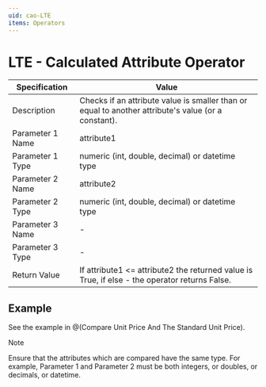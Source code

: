 ```yaml
---
uid: cao-LTE
items: Operators
---
```


# LTE - Calculated Attribute Operator

| Specification         | Value                                                        |
| --------------------- | ------------------------------------------------------------ |
| Description           | Checks if an attribute value is smaller than or equal to another attribute's value (or a constant).          |
| Parameter 1 Name      | attribute1                                                        |
| Parameter 1 Type      | numeric (int, double, decimal) or datetime type                                  |
| Parameter 2 Name      | attribute2                                                            |
| Parameter 2 Type      | numeric (int, double, decimal) or datetime type                                                            |
| Parameter 3 Name      | -                                                            |
| Parameter 3 Type      | -                                                            |
| Return Value          | If attribute1 <= attribute2 the returned value is True, if else - the operator returns False.                                                          |


## Example

See the example in @(Compare Unit Price And The Standard Unit Price).

> [!NOTE]
> Ensure that the attributes which are compared have the same type. For example, Parameter 1 and Parameter 2 must be both integers, or doubles, or decimals, or datetime.
